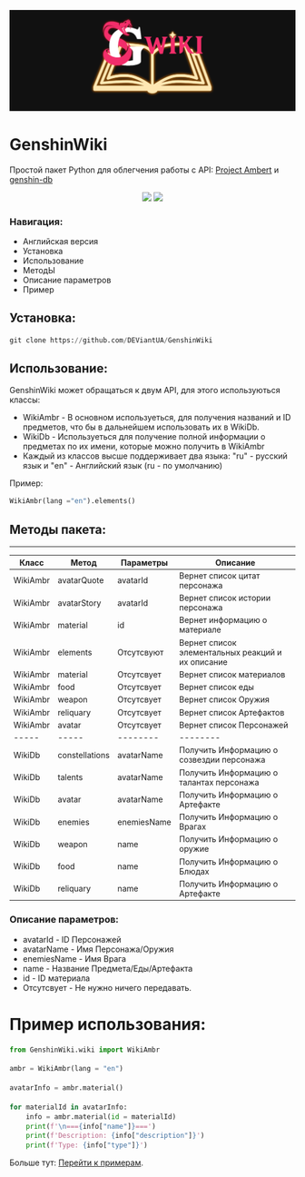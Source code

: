 
<p align="center">
 <img src="img/GenshinWikiBanner.png" alt="Баннер"/>
</p>

# GenshinWiki
 Простой пакет Python для облегчения работы с API: [Project Ambert](https://ambr.top/ru) и [genshin-db](https://github.com/theBowja/genshin-db)
<p align="center">
<img src="https://img.shields.io/badge/Telegram-14354C?style=for-the-badge&logo=telegram"/> <img src="https://img.shields.io/badge/Python-14354C?style=for-the-badge&logo=python&logoColor=white"/>
</p>


### Навигация:
* Английская версия
* Установка
* Использование
* МетодЫ
* Описание параметров
* Пример

## Установка:
~~~python
git clone https://github.com/DEViantUA/GenshinWiki
~~~

## Использование:

GenshinWiki может обращаться к двум API, для этого используються классы:
* WikiAmbr - В основном используеться, для получения названий и ID предметов, что бы в дальнейшем использовать их в WikiDb.
* WikiDb - Используеться для получение полной информации о предметах по их имени, которые можно получить в WikiAmbr
* Каждый из классов высше поддерживает два языка: "ru" - русский язык и "en" - Английский язык (ru - по умолчанию)

Пример: 
~~~python
WikiAmbr(lang ="en").elements()
~~~

## Методы пакета:
____
| Класс | Метод | Параметры | Описание |
|-----| ----- | -------- | -------- |
|WikiAmbr| avatarQuote | avatarId | Вернет список цитат персонажа|
|WikiAmbr| avatarStory | avatarId | Вернет список истории персонажа|
|WikiAmbr| material | id | Вернет информацию о материале|
|WikiAmbr| elements | Отсутсвуют | Вернет список элементальных реакций и их описание|
|WikiAmbr| material | Отсутсвует | Вернет список материалов|
|WikiAmbr| food | Отсутсвует | Вернет список еды|
|WikiAmbr| weapon | Отсутсвует | Вернет список Оружия|
|WikiAmbr| reliquary | Отсутсвует | Вернет список Артефактов|
|WikiAmbr| avatar | Отсутсвует | Вернет список Персонажей|
|-----| ----- | -------- | -------- |
|WikiDb| constellations | avatarName | Получить Информацию о созвездии персонажа|
|WikiDb| talents | avatarName | Получить Информацию о талантах персонажа|
|WikiDb| avatar | avatarName | Получить Информацию о Артефакте |
|WikiDb| enemies | enemiesName | Получить Информацию о Врагах |
|WikiDb| weapon | name | Получить Информацию о оружие |
|WikiDb| food | name | Получить Информацию о Блюдах |
|WikiDb| reliquary | name | Получить Информацию о Артефакте |

### Описание параметров:
* avatarId - ID Персонажей
* avatarName - Имя Персонажа/Оружия
* enemiesName - Имя Врага
* name - Название Предмета/Еды/Артефакта
* id - ID материала
* Отсутсвует - Не нужно ничего передавать.

# Пример использования:

~~~python
from GenshinWiki.wiki import WikiAmbr

ambr = WikiAmbr(lang = "en")

avatarInfo = ambr.material()

for materialId in avatarInfo:
    info = ambr.material(id = materialId)
    print(f'\n==={info["name"]}===')
    print(f'Description: {info["description"]}')
    print(f'Type: {info["type"]}')
~~~

Больше тут: [Перейти к примерам](https://github.com/DEViantUA/GenshinWiki/tree/main/Examples).
